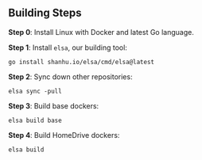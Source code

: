 ## Building Steps

**Step 0**: Install Linux with Docker and latest Go language.

**Step 1**: Install `elsa`, our building tool:

```go install shanhu.io/elsa/cmd/elsa@latest```

**Step 2**: Sync down other repositories:

```elsa sync -pull```

**Step 3**: Build base dockers:

```elsa build base```

**Step 4**: Build HomeDrive dockers:

```elsa build```
